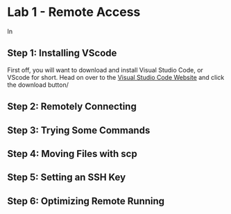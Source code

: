 # Lab 1 - Remote Access

In 

## Step 1: Installing VScode

First off, you will want to download and install Visual Studio Code, or VScode for short. Head on over to the [Visual Studio Code Website](https://code.visualstudio.com/) and click the download button/

## Step 2: Remotely Connecting

## Step 3: Trying Some Commands

## Step 4: Moving Files with scp

## Step 5: Setting an SSH Key

## Step 6: Optimizing Remote Running
